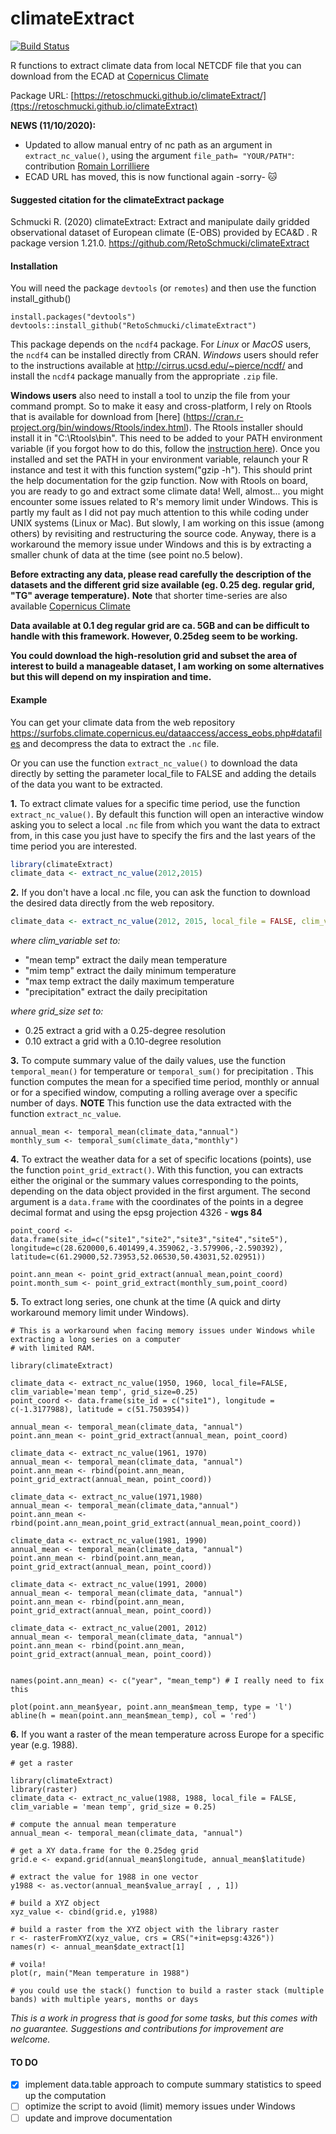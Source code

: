 # climateExtract
[![Build Status](https://travis-ci.org/RetoSchmucki/climateExtract.png?branch=master)](https://travis-ci.org/RetoSchmucki/climateExtract)

R functions to extract climate data from local NETCDF file that you can download from the
ECAD at [Copernicus Climate](https://surfobs.climate.copernicus.eu/dataaccess/access_eobs.php#datafiles)

Package URL: [https://retoschmucki.github.io/climateExtract/](ttps://retoschmucki.github.io/climateExtract)

**NEWS (11/10/2020):** 
- Updated to allow manual entry of nc path as an argument in `extract_nc_value()`, using the argument `file_path= "YOUR/PATH"`: contribution [Romain Lorrilliere](https://github.com/romainlorrilliere) 
- ECAD URL has moved, this is now functional again -sorry- :cat:

#### Suggested citation for the climateExtract package

Schmucki R. (2020) climateExtract: Extract and manipulate daily gridded observational dataset of European climate (E-OBS) provided by ECA&D . R package version 1.21.0. https://github.com/RetoSchmucki/climateExtract


#### Installation
You will need the package `devtools` (or `remotes`) and then use the function install_github()
```
install.packages("devtools")
devtools::install_github("RetoSchmucki/climateExtract")
```

This package depends on the `ncdf4` package. For *Linux* or *MacOS* users, the `ncdf4` can be installed directly from CRAN. *Windows* users should refer to the instructions available at http://cirrus.ucsd.edu/~pierce/ncdf/ and install the `ncdf4` package manually from the appropriate `.zip` file.

**Windows users** also need to install a tool to unzip the file from your command prompt. So to make it easy and cross-platform, I rely on Rtools that is available for download from [here] (https://cran.r-project.org/bin/windows/Rtools/index.html). The Rtools installer should install it in "C:\Rtools\bin". This need to be added to your PATH environment variable (if you forgot how to do this, follow the [instruction here](http://www.computerhope.com/issues/ch000549.htm)). Once you installed and set the PATH in your environment variable, relaunch your R instance and test it with this function system("gzip -h"). This should print the help documentation for the gzip function. Now with Rtools on board, you are ready to  go and extract some climate data! Well, almost... you might encounter some issues related to R's memory limit under Windows. This is partly my fault as I did not pay much attention to this while coding under UNIX systems (Linux or Mac). But slowly, I am working on this issue (among others) by revisiting and restructuring the source code. Anyway, there is a workaround the memory issue under Windows and this is by extracting a smaller chunk of data at the time (see point no.5 below).


**Before extracting any data, please read carefully the description of the datasets and the different grid size available (eg. 0.25 deg. regular grid, "TG" average temperature).**
**Note** that shorter time-series are also available [Copernicus Climate](https://surfobs.climate.copernicus.eu/dataaccess/access_eobs.php#datafiles)

**Data available at 0.1 deg regular grid are ca. 5GB and can be difficult to handle with this framework. However, 0.25deg seem to be working.**

**You could download the high-resolution grid and subset the area of interest to build a manageable dataset, I am working on some alternatives but this will depend on my inspiration and time.**

#### Example

You can get your climate data from the web repository https://surfobs.climate.copernicus.eu/dataaccess/access_eobs.php#datafiles and decompress the data to extract the `.nc` file.

Or you can use the function `extract_nc_value()` to download the data directly by setting the parameter local_file to FALSE and adding the details of the data you want to be extracted.

**1.** To extract climate values for a specific time period, use the function `extract_nc_value()`. By default this function will open an interactive window asking you to select a local `.nc` file from which you want the data to extract from, in this case you just have to specify the firs and the last years of the time period you are interested.
```R
library(climateExtract)
climate_data <- extract_nc_value(2012,2015)
```
**2.** If you don't have a local .nc file, you can ask the function to download the desired data directly from the web repository.

```R
climate_data <- extract_nc_value(2012, 2015, local_file = FALSE, clim_variable = 'precipitation', grid_size = 0.25)
```

*where clim_variable set to:*
* "mean temp" extract the daily mean temperature
* "mim temp" extract the daily minimum temperature
* "max temp extract the daily maximum temperature
* "precipitation" extract the daily precipitation

*where grid_size set to:*
* 0.25 extract a grid with a 0.25-degree resolution
* 0.10 extract a grid with a 0.10-degree resolution

**3.** To compute summary value of the daily values, use the function `temporal_mean()` for temperature or `temporal_sum()` for precipitation . This function computes the mean for a specified time period, monthly or annual or for a specified window, computing a rolling average over a specific number of days. **NOTE** This function use the data extracted with the function `extract_nc_value`.

```
annual_mean <- temporal_mean(climate_data,"annual")
monthly_sum <- temporal_sum(climate_data,"monthly")
```
**4.** To extract the weather data for a set of specific locations (points), use the function `point_grid_extract()`. With this function, you can extracts either the original or the summary values corresponding to the points, depending on the data object provided in the first argument. The second argument is a `data.frame` with the coordinates of the points in a degree decimal format and using the epsg projection 4326 - **wgs 84**

```
point_coord <- data.frame(site_id=c("site1","site2","site3","site4","site5"), longitude=c(28.620000,6.401499,4.359062,-3.579906,-2.590392), latitude=c(61.29000,52.73953,52.06530,50.43031,52.02951))

point.ann_mean <- point_grid_extract(annual_mean,point_coord)
point.month_sum <- point_grid_extract(monthly_sum,point_coord)
```

**5.** To extract long series, one chunk at the time (A quick and dirty workaround memory limit under Windows).
```
# This is a workaround when facing memory issues under Windows while extracting a long series on a computer
# with limited RAM.

library(climateExtract)

climate_data <- extract_nc_value(1950, 1960, local_file=FALSE, clim_variable='mean temp', grid_size=0.25)
point_coord <- data.frame(site_id = c("site1"), longitude = c(-1.3177988), latitude = c(51.7503954))

annual_mean <- temporal_mean(climate_data, "annual")
point.ann_mean <- point_grid_extract(annual_mean, point_coord)

climate_data <- extract_nc_value(1961, 1970)
annual_mean <- temporal_mean(climate_data, "annual")
point.ann_mean <- rbind(point.ann_mean, point_grid_extract(annual_mean, point_coord))

climate_data <- extract_nc_value(1971,1980)
annual_mean <- temporal_mean(climate_data,"annual")
point.ann_mean <- rbind(point.ann_mean,point_grid_extract(annual_mean,point_coord))

climate_data <- extract_nc_value(1981, 1990)
annual_mean <- temporal_mean(climate_data, "annual")
point.ann_mean <- rbind(point.ann_mean, point_grid_extract(annual_mean, point_coord))

climate_data <- extract_nc_value(1991, 2000)
annual_mean <- temporal_mean(climate_data, "annual")
point.ann_mean <- rbind(point.ann_mean, point_grid_extract(annual_mean, point_coord))

climate_data <- extract_nc_value(2001, 2012)
annual_mean <- temporal_mean(climate_data, "annual")
point.ann_mean <- rbind(point.ann_mean, point_grid_extract(annual_mean, point_coord))


names(point.ann_mean) <- c("year", "mean_temp") # I really need to fix this

plot(point.ann_mean$year, point.ann_mean$mean_temp, type = 'l')
abline(h = mean(point.ann_mean$mean_temp), col = 'red')
```

**6.** If you want a raster of the mean temperature across Europe for a specific year (e.g. 1988).
```
# get a raster

library(climateExtract)
library(raster)
climate_data <- extract_nc_value(1988, 1988, local_file = FALSE, clim_variable = 'mean temp', grid_size = 0.25)

# compute the annual mean temperature
annual_mean <- temporal_mean(climate_data, "annual")

# get a XY data.frame for the 0.25deg grid
grid.e <- expand.grid(annual_mean$longitude, annual_mean$latitude)

# extract the value for 1988 in one vector
y1988 <- as.vector(annual_mean$value_array[ , , 1])

# build a XYZ object
xyz_value <- cbind(grid.e, y1988)

# build a raster from the XYZ object with the library raster
r <- rasterFromXYZ(xyz_value, crs = CRS("+init=epsg:4326"))
names(r) <- annual_mean$date_extract[1]

# voila!
plot(r, main("Mean temperature in 1988")

# you could use the stack() function to build a raster stack (multiple bands) with multiple years, months or days

```

*This is a work in progress that is good for some tasks, but this comes with no guarantee. Suggestions and contributions for improvement are welcome.*

#### TO DO
- [x] implement data.table approach to compute summary statistics to speed up the computation 
- [ ] optimize the script to avoid (limit) memory issues under Windows
- [ ] update and improve documentation
